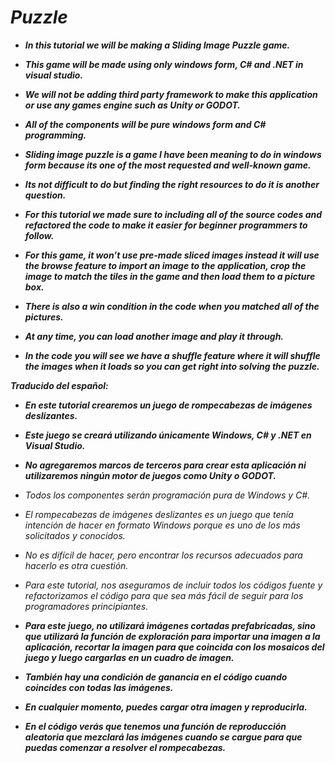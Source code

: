 # **_Puzzle_**

- **_In this tutorial we will be making a Sliding Image  Puzzle game._**
  
- **_This game will be made using only  windows form, C# and .NET in visual studio._**
  
- **_We will not be adding third party framework to make this application or use any games engine such as Unity or GODOT._**
  
- **_All of the components will be pure windows form and C# programming._**
  
- **_Sliding image puzzle is a game I have been meaning to do in windows form because its one of the most requested and well-known game._**
  
- **_Its not difficult to do but finding the right resources to do it is another question._**
  
- **_For this tutorial we made sure to including all of the source codes and refactored the code to make it easier for beginner programmers to follow._**

- **_For this game, it won’t use pre-made sliced images instead it will use the browse feature to import an image to the application, crop the image to match the tiles in the game and then load them to a picture box._**
  
- **_There is also a win condition in the code when you matched all of the pictures._**
  
- **_At any time, you can load another image and play it through._**
  
- **_In the code you will see we have a shuffle feature where it will shuffle the images when it loads so you can get right into solving the puzzle._**

**_Traducido del español:_**
  
- **_En este tutorial crearemos un juego de rompecabezas de imágenes deslizantes._**

- **_Este juego se creará utilizando únicamente Windows, C# y .NET en Visual Studio._**

- **_No agregaremos marcos de terceros para crear esta aplicación ni utilizaremos ningún motor de juegos como Unity o GODOT._**

- _Todos los componentes serán programación pura de Windows y C#._

- _El rompecabezas de imágenes deslizantes es un juego que tenía intención de hacer en formato Windows porque es uno de los más solicitados y conocidos._

- _No es difícil de hacer, pero encontrar los recursos adecuados para hacerlo es otra cuestión._

- _Para este tutorial, nos aseguramos de incluir todos los códigos fuente y refactorizamos el código para que sea más fácil de seguir para los programadores principiantes._

- **_Para este juego, no utilizará imágenes cortadas prefabricadas, sino que utilizará la función de exploración para importar una imagen a la aplicación, recortar la imagen para que coincida con los mosaicos del juego y luego cargarlas en un cuadro de imagen._**

- **_También hay una condición de ganancia en el código cuando coincides con todas las imágenes._**

- **_En cualquier momento, puedes cargar otra imagen y reproducirla._**

- **_En el código verás que tenemos una función de reproducción aleatoria que mezclará las imágenes cuando se cargue para que puedas comenzar a resolver el rompecabezas._**
